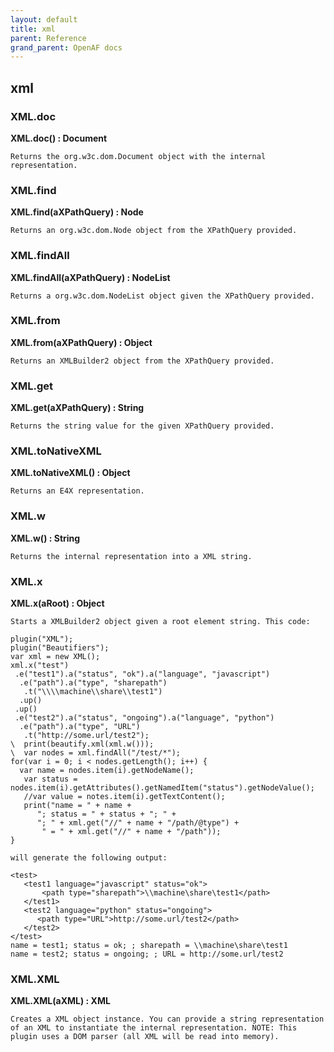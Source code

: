 ```yaml
---
layout: default
title: xml
parent: Reference
grand_parent: OpenAF docs
---
```



## xml

### XML.doc

__XML.doc() : Document__

````
Returns the org.w3c.dom.Document object with the internal representation.
````
### XML.find

__XML.find(aXPathQuery) : Node__

````
Returns an org.w3c.dom.Node object from the XPathQuery provided.
````
### XML.findAll

__XML.findAll(aXPathQuery) : NodeList__

````
Returns a org.w3c.dom.NodeList object given the XPathQuery provided.
````
### XML.from

__XML.from(aXPathQuery) : Object__

````
Returns an XMLBuilder2 object from the XPathQuery provided.
````
### XML.get

__XML.get(aXPathQuery) : String__

````
Returns the string value for the given XPathQuery provided.
````
### XML.toNativeXML

__XML.toNativeXML() : Object__

````
Returns an E4X representation.
````
### XML.w

__XML.w() : String__

````
Returns the internal representation into a XML string.
````
### XML.x

__XML.x(aRoot) : Object__

````
Starts a XMLBuilder2 object given a root element string. This code:

plugin("XML");
plugin("Beautifiers");
var xml = new XML();
xml.x("test")
 .e("test1").a("status", "ok").a("language", "javascript")
  .e("path").a("type", "sharepath")
   .t("\\\\machine\\share\\test1")
  .up()
 .up()
 .e("test2").a("status", "ongoing").a("language", "python")
  .e("path").a("type", "URL")
   .t("http://some.url/test2");
\  print(beautify.xml(xml.w()));
\  var nodes = xml.findAll("/test/*");
for(var i = 0; i < nodes.getLength(); i++) {
  var name = nodes.item(i).getNodeName();
   var status = nodes.item(i).getAttributes().getNamedItem("status").getNodeValue();
   //var value = notes.item(i).getTextContent();
   print("name = " + name + 
	  "; status = " + status + "; " + 
	  "; " + xml.get("//" + name + "/path/@type") + 
       " = " + xml.get("//" + name + "/path"));
}

will generate the following output:

<test>
   <test1 language="javascript" status="ok">
       <path type="sharepath">\\machine\share\test1</path>
   </test1>
   <test2 language="python" status="ongoing">
      <path type="URL">http://some.url/test2</path>
   </test2>
</test>
name = test1; status = ok; ; sharepath = \\machine\share\test1
name = test2; status = ongoing; ; URL = http://some.url/test2

````
### XML.XML

__XML.XML(aXML) : XML__

````
Creates a XML object instance. You can provide a string representation of an XML to instantiate the internal representation. NOTE: This plugin uses a DOM parser (all XML will be read into memory).
````
